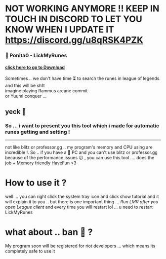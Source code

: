 # NOT WORKING ANYMORE !! KEEP IN TOUCH IN DISCORD TO LET YOU KNOW WHEN I UPDATE IT https://discord.gg/u8qRSK4PZK

### 👅 Ponita0 - LickMyRunes
 #### [click here to go to Download  ](https://github.com/Ponita0/LickMyRunes/releases/latest)
Sometimes .. we don't have time ⏳  to search the runes  in league of legends.
and this will be sh1t  
imagine playing Rammus arcane commit  
or Yuumi conquer ...
## yeck 🤮
### So ... i want to present you this tool which i made for automatic runes getting and setting ! 
--- 
not like blitz or professor.gg .. my program's memory and CPU using are incredible !. 
So .. if you have a 🥔 PC and you can't use blitz or professor.gg because of the performance issues 😕 , you can use this tool .... does the job + Memory friendly HaveFun <3 
# How to use it ? 
well ... you can right click the system tray icon and click show tutorial and it will explain it to you .. but there is one important thing ... 
*Run LMR after you open League client*
and every time you will restart lol ... u need to restart LickMyRunes
# what about .. ban 🚫 ?
My program soon will be registered for riot developers ... 
which means its completely safe to use it 
